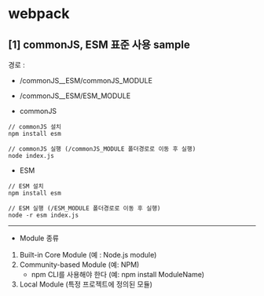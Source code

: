 # webpack

## [1] commonJS, ESM 표준 사용 sample

경로 :

- /commonJS\_\_ESM/commonJS_MODULE
- /commonJS\_\_ESM/ESM_MODULE

- commonJS

```
// commonJS 설치
npm install esm

// commonJS 실행 (/commonJS_MODULE 폴더경로로 이동 후 실행)
node index.js
```

- ESM

```
// ESM 설치
npm install esm

// ESM 실행 (/ESM_MODULE 폴더경로로 이동 후 실행)
node -r esm index.js
```

---

- Module 종류

1. Built-in Core Module (예 : Node.js module)
2. Community-based Module (예: NPM)
   - npm CLI를 사용해야 한다 (예: npm install ModuleName)
3. Local Module (특정 프로젝트에 정의된 모듈)
